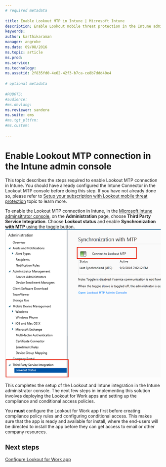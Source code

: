 ```yaml
---
# required metadata

title: Enable Lookout MTP in Intune | Microsoft Intune
description: Enable Lookout mobile threat protection in the Intune admin console.
keywords:
author: karthikaraman
manager: angrobe
ms.date: 09/08/2016
ms.topic: article
ms.prod:
ms.service:
ms.technology:
ms.assetid: 2f835fd0-4e62-42f3-b7ca-ce8b7ddd40e4

# optional metadata

#ROBOTS:
#audience:
#ms.devlang:
ms.reviewer: sandera
ms.suite: ems
#ms.tgt_pltfrm:
#ms.custom:

---
```


# Enable Lookout MTP connection in the Intune admin console
This topic describes the steps required to enable Lookout MTP connection in Intune. You should have already configured the Intune Connector in the Lookout MTP console before doing this step.  If you have not already done so, please refer to [Setup your subscription with Lookout mobile threat protection](set-up-your-subscription-with-lookout-mtp.md) topic  to learn more.

To enable the Lookout MTP connection in Intune, in the [Microsoft Intune adminsitrator console](https://manage.microsoft.com), on the **Administration** page, choose **Third Party Service Integration**. Choose **Lookout status** and enable **Synchronization with MTP** using the toggle button.
![screenshot of the Lookout synchronization page with the enable toggle button highlighted](../media/mtp/lookout-intune-synchronization.png)

This completes the setup of the Lookout and Intune integration in the Intune administrator console.  The next few steps in implementing this solution involves deploying the Lookout for Work apps and setting up the compliance and conditional access policies.

You **must** configure the Lookout for Work app first before creating compliance policy rules and configuring conditional access. This makes sure that the app is ready and available for install, where the end-users will be directed to install the app before they can get access to email or other company resources.
## Next steps
[Configure Lookout for Work app ](configure-and-deploy-lookout-for-work-apps.md)
